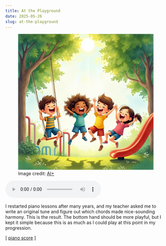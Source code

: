 ```yaml
---
title: At the Playground
date: 2025-05-26
slug: at-the-playground
---
```

<figure><img src="assets/at-the-playground.jpg" /><figcaption>Image credit: <a href="ai-art">AI+</a></figcaption></figure>
<audio controls><source src="assets/at-the-playground.mp3" type="audio/mpeg"></audio>

I restarted piano lessons after many years, and my teacher asked me to write an original tune and figure out which chords made nice-sounding harmony. This is the result. The bottom hand should be more playful, but I kept it simple because this is as much as I could play at this point in my progression.

[ [piano score](assets/at-the-playground.pdf) ]
